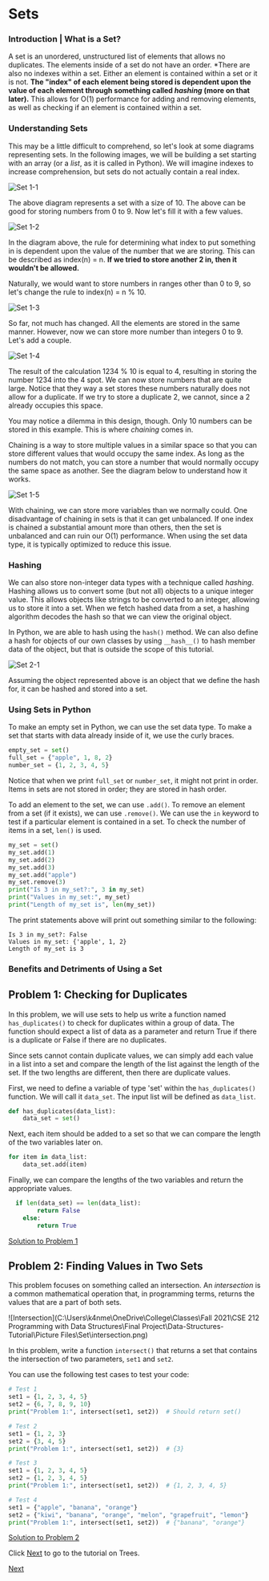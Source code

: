 # Sets

### Introduction | What is a Set?

A set is an unordered, unstructured list of elements that allows no duplicates. The elements inside of a set do not have an order. *There are also no indexes within a set. Either an element is contained within a set or it is not. **The "index" of each element being stored is dependent upon the value of each element through something called *hashing* (more on that later).** This allows for O(1) performance for adding and removing elements, as well as checking if an element is contained within a set. 

### Understanding Sets

This may be a little difficult to comprehend, so let's look at some diagrams representing sets. In the following images, we will be building a set starting with an array (or a *list*, as it is called in Python). We will imagine indexes to increase comprehension, but sets do not actually contain a real index.

![Set 1-1](Picture%20Files/Set/set_1-1.png)

The above diagram represents a set with a size of 10. The above can be good for storing numbers from 0 to 9. Now let's fill it with a few values.

![Set 1-2](Picture%20Files/Set/set_1-2.png)

In the diagram above, the rule for determining what index to put something in is dependent upon the value of the number that we are storing. This can be described as index(n) = n. **If we tried to store another 2 in, then it wouldn't be allowed.**

Naturally, we would want to store numbers in ranges other than 0 to 9, so let's change the rule to index(n) = n % 10.

![Set 1-3](Picture%20Files/Set/set_1-3.png)

So far, not much has changed. All the elements are stored in the same manner. However, now we can store more number than integers 0 to 9. Let's add a couple.

![Set 1-4](Picture%20Files/Set/set_1-4.png)

The result of the calculation 1234 % 10 is equal to 4, resulting in storing the number 1234 into the 4 spot. We can now store numbers that are quite large. Notice that they way a set stores these numbers naturally does not allow for a duplicate. If we try to store a duplicate 2, we cannot, since a 2 already occupies this space. 

You may notice a dilemma in this design, though. Only 10 numbers can be stored in this example. This is where *chaining* comes in.

Chaining is a way to store multiple values in a similar space so that you can store different values that would occupy the same index. As long as the numbers do not match, you can store a number that would normally occupy the same space as another. See the diagram below to understand how it works.

![Set 1-5](Picture%20Files/Set/set_1-5.png)

With chaining, we can store more variables than we normally could. One disadvantage of chaining in sets is that it can get unbalanced. If one index is chained a substantial amount more than others, then the set is unbalanced and can ruin our O(1) performance. When using the set data type, it is typically optimized to reduce this issue.

### Hashing

We can also store non-integer data types with a technique called *hashing*. Hashing allows us to convert some (but not all) objects to a unique integer value. This allows objects like strings to be converted to an integer, allowing us to store  it into a set. When we fetch hashed data from a set, a hashing algorithm decodes the hash so that we can view the original object. 

In Python, we are able to hash using the `hash()` method. We can also define a hash for objects of our own classes by using `__hash__()` to hash member data of the object, but that is outside the scope of this tutorial. 

![Set 2-1](Picture%20Files/Set/set_2-1.png)

Assuming the object represented above is an object that we define the hash for, it can be hashed and stored into a set.

### Using Sets in Python

To make an empty set in Python, we can use the set data type. To make a set that starts with data already inside of it, we use the curly braces.

```python
empty_set = set()
full_set = {"apple", 1, 8, 2}
number_set = {1, 2, 3, 4, 5}
```

Notice that when we print `full_set` or `number_set`, it might not print in order. Items in sets are not stored in order; they are stored in hash order. 

To add an element to the set, we can use `.add()`. To remove an element from a set (if it exists), we can use `.remove()`. We can use the `in` keyword to test if a particular element is contained in a set. To check the number of items in a set, `len()` is used.

```python
my_set = set()
my_set.add(1)
my_set.add(2)
my_set.add(3)
my_set.add("apple")
my_set.remove(3)
print("Is 3 in my_set?:", 3 in my_set)
print("Values in my_set:", my_set)
print("Length of my_set is", len(my_set))
```

The print statements above will print out something similar to the following:

```
Is 3 in my_set?: False
Values in my_set: {'apple', 1, 2}
Length of my_set is 3
```

### Benefits and Detriments of Using a Set



## Problem 1: Checking for Duplicates

In this problem, we will use sets to help us write a function named `has_duplicates()` to check for duplicates within a group of data. The function should expect a list of data as a parameter and return True if there is a duplicate or False if there are no duplicates.

Since sets cannot contain duplicate values, we can simply add each value in a list into a set and compare the length of the list against the length of the set. If the two lengths are different, then there are duplicate values. 

First, we need to define a variable of type 'set' within the `has_duplicates()` function. We will call it `data_set`. The input list will be defined as `data_list`.

```python
def has_duplicates(data_list):
    data_set = set()
```

Next, each item should be added to a set so that we can compare the length of the two variables later on.

```python
for item in data_list:
    data_set.add(item)
```

Finally, we can compare the lengths of the two variables and return the appropriate values.

```python
  if len(data_set) == len(data_list):
        return False
    else:
        return True
```

[Solution to Problem 1](Python%20Files/2-set/set_1.py)

## Problem 2: Finding Values in Two Sets

This problem focuses on something called an intersection. An *intersection* is a common mathematical operation that, in programming terms, returns the values that are a part of both sets. 

![Intersection](C:\Users\k4nme\OneDrive\College\Classes\Fall 2021\CSE 212 Programming with Data Structures\Final Project\Data-Structures-Tutorial\Picture Files\Set\intersection.png)

In this problem, write a function `intersect()` that returns a set that contains the intersection of two parameters, `set1` and `set2`. 

You can use the following test cases to test your code:

```python
# Test 1
set1 = {1, 2, 3, 4, 5}
set2 = {6, 7, 8, 9, 10}
print("Problem 1:", intersect(set1, set2))  # Should return set()

# Test 2
set1 = {1, 2, 3}
set2 = {3, 4, 5}
print("Problem 1:", intersect(set1, set2))  # {3}

# Test 3
set1 = {1, 2, 3, 4, 5}
set2 = {1, 2, 3, 4, 5}
print("Problem 1:", intersect(set1, set2))  # {1, 2, 3, 4, 5}

# Test 4
set1 = {"apple", "banana", "orange"}
set2 = {"kiwi", "banana", "orange", "melon", "grapefruit", "lemon"}
print("Problem 1:", intersect(set1, set2))  # {"banana", "orange"}
```

[Solution to Problem 2](Python%20Files/2-set/set_2.py)

Click [Next](3-tree.md) to go to the tutorial on Trees.

[Next](3-tree.md)

